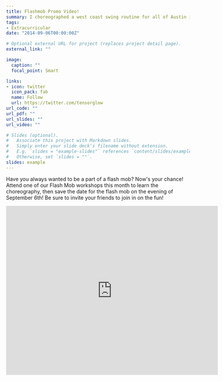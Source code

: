 ```yaml
---
title: Flashmob Promo Video!
summary: I choreographed a west coast swing routine for all of Austin in 2014!!!
tags:
- Extracurricular
date: "2014-09-06T00:00:00Z"

# Optional external URL for project (replaces project detail page).
external_link: ""

image:
  caption: ""
  focal_point: Smart

links:
- icon: twitter
  icon_pack: fab
  name: Follow
  url: https://twitter.com/tensorglow
url_code: ""
url_pdf: ""
url_slides: ""
url_video: ""

# Slides (optional).
#   Associate this project with Markdown slides.
#   Simply enter your slide deck's filename without extension.
#   E.g. `slides = "example-slides"` references `content/slides/example-slides.md`.
#   Otherwise, set `slides = ""`.
slides: example
---
```


Have you always wanted to be a part of a flash mob? Now's your chance! Attend one of our Flash Mob workshops this month to learn the choreography, then save the date for the flash mob on the evening of September 6th! Be sure to invite your friends to join in on the fun!

<iframe src="https://www.facebook.com/plugins/video.php?href=https%3A%2F%2Fwww.facebook.com%2Fdavidabril%2Fvideos%2F10152685073667835%2F&show_text=1&width=580" width="580" height="463" style="border:none;overflow:hidden" scrolling="no" frameborder="0" allowTransparency="true" allow="encrypted-media" allowFullScreen="true"></iframe>